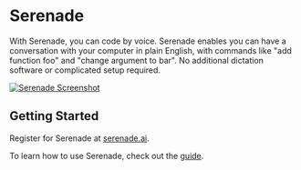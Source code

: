 # Serenade

With Serenade, you can code by voice. Serenade enables you can have a conversation with your computer in plain English, with commands like "add function foo" and "change argument to bar". No additional dictation software or complicated setup required.

[![Serenade Screenshot](https://cdn.serenade.ai/img/screenshot.png)](https://serenade.ai/)

## Getting Started

Register for Serenade at [serenade.ai](https://serenade.ai/register).

To learn how to use Serenade, check out the [guide](https://docs.serenade.ai/).
